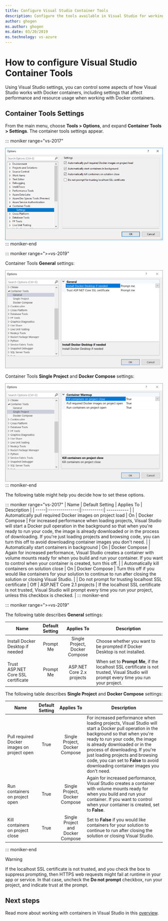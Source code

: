 ```yaml
---
title: Configure Visual Studio Container Tools
description: Configure the tools available in Visual Studio for working with Docker containers.
author: ghogen
ms.author: ghogen
ms.date: 03/20/2019
ms.technology: vs-azure
---
```

# How to configure Visual Studio Container Tools

Using Visual Studio settings, you can control some aspects of how Visual Studio works with Docker containers, including settings that affect performance and resource usage when working with Docker containers.

## Container Tools Settings

From the main menu, choose **Tools > Options**, and expand **Container Tools > Settings**. The container tools settings appear.

::: moniker range="vs-2017"

![Visual Studio Container Tools options, showing: Automatically pull required Docker images on project load, Automatically start containers in background, Automatically kill containers on solution close, and Do not prompt for trusting SSL certificate.](./media/visual-studio-tools-for-docker/visual-studio-docker-tools-options.png)
::: moniker-end

::: moniker range=">=vs-2019"

Container Tools **General** settings:

![Visual Studio Container Tools options, showing: Install Docker Desktop if needed, and Trust ASP.NET Core SSL certificate.](./media/configure-container-tools/tools-options-1.png)

Container Tools **Single Project** and **Docker Compose** settings:

![Visual Studio Container Tools options, showing: Kill containers on project close, Pull required Docker images on project open, and Run containers on project open.](./media/configure-container-tools/tools-options-2.png)
::: moniker-end

The following table might help you decide how to set these options.

::: moniker range="vs-2017"
| Name | Default Setting | Applies To | Description |
| -----|:---------------:|:----------:| ----------- |
| Automatically pull required Docker images on project load | On | Docker Compose | For increased performance when loading projects, Visual Studio will start a Docker pull operation in the background so that when you're ready to run your code, the image is already downloaded or in the process of downloading. If you're just loading projects and browsing code, you can turn this off to avoid downloading container images you don't need. |
| Automatically start containers in background | On | Docker Compose | Again for increased performance, Visual Studio creates a container with volume mounts ready for when you build and run your container. If you want to control when your container is created, turn this off. |
| Automatically kill containers on solution close | On | Docker Compose | Turn this off if you would like containers for your solution to continue to run after closing the solution or closing Visual Studio. |
| Do not prompt for trusting localhost SSL certificate | Off | ASP.NET Core 2.1 projects | If the localhost SSL certificate is not trusted, Visual Studio will prompt every time you run your project, unless this checkbox is checked. |
::: moniker-end

::: moniker range=">=vs-2019"

The following table describes **General** settings:

| Name | Default Setting | Applies To | Description |
| -----|:---------------:|:----------:| ----------- |
| Install Docker Desktop if needed | Prompt Me | Single Project, Docker Compose | Choose whether you want to be prompted if Docker Desktop is not installed. |
| Trust ASP.NET Core SSL certificate | Prompt Me | ASP.NET Core 2.x projects | When set to **Prompt Me**, if the localhost SSL certificate is not trusted, Visual Studio will prompt every time you run your project. |

The following table describes **Single Project** and **Docker Compose** settings:

| Name | Default Setting | Applies To | Description |
| -----|:---------------:|:----------:| ----------- |
| Pull required Docker images on project open | True | Single Project, Docker Compose | For increased performance when loading projects, Visual Studio will start a Docker pull operation in the background so that when you're ready to run your code, the image is already downloaded or in the process of downloading. If you're just loading projects and browsing code, you can set to **False** to avoid downloading container images you don't need. |
| Run containers on project open | True | Single Project, Docker Compose | Again for increased performance, Visual Studio creates a container with volume mounts ready for when you build and run your container. If you want to control when your container is created, set to **False**. |
| Kill containers on project close | True | Single Project and Docker Compose | Set to **False** if you would like containers for your solution to continue to run after closing the solution or closing Visual Studio. |

::: moniker-end
> [!WARNING]
> If the localhost SSL certificate is not trusted, and you check the box to suppress prompting, then HTTPS web requests might fail at runtime in your app or service. In that case, uncheck the **Do not prompt** checkbox, run your project, and indicate trust at the prompt.

## Next steps

Read more about working with containers in Visual Studio in this [overview](visual-studio-tools-for-docker.md).